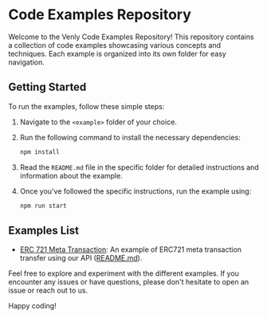 # Code Examples Repository

Welcome to the Venly Code Examples Repository! This repository contains a collection of code examples showcasing various concepts and techniques. Each example is organized into its own folder for easy navigation.

## Getting Started

To run the examples, follow these simple steps:

1. Navigate to the `<example>` folder of your choice.

2. Run the following command to install the necessary dependencies:

    ```bash
    npm install
    ```

3. Read the `README.md` file in the specific folder for detailed instructions and information about the example.

4. Once you've followed the specific instructions, run the example using:

    ```bash
    npm run start
    ```

## Examples List

- [ERC 721 Meta Transaction](./erc721-meta-transaction): An example of ERC721 meta transaction transfer using our API ([README.md](./erc721-meta-transaction/README.md)).

Feel free to explore and experiment with the different examples. If you encounter any issues or have questions, please don't hesitate to open an issue or reach out to us.

Happy coding!
